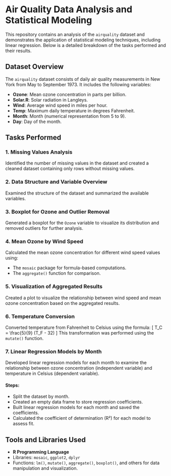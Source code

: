 # Air Quality Data Analysis and Statistical Modeling

This repository contains an analysis of the `airquality` dataset and demonstrates the application of statistical modeling techniques, including linear regression. Below is a detailed breakdown of the tasks performed and their results.

## Dataset Overview
The `airquality` dataset consists of daily air quality measurements in New York from May to September 1973. It includes the following variables:

- **Ozone**: Mean ozone concentration in parts per billion.
- **Solar.R**: Solar radiation in Langleys.
- **Wind**: Average wind speed in miles per hour.
- **Temp**: Maximum daily temperature in degrees Fahrenheit.
- **Month**: Month (numerical representation from 5 to 9).
- **Day**: Day of the month.

## Tasks Performed

### 1. Missing Values Analysis
Identified the number of missing values in the dataset and created a cleaned dataset containing only rows without missing values.

### 2. Data Structure and Variable Overview
Examined the structure of the dataset and summarized the available variables.

### 3. Boxplot for Ozone and Outlier Removal
Generated a boxplot for the `Ozone` variable to visualize its distribution and removed outliers for further analysis.

### 4. Mean Ozone by Wind Speed
Calculated the mean ozone concentration for different wind speed values using:
- The `mosaic` package for formula-based computations.
- The `aggregate()` function for comparison.

### 5. Visualization of Aggregated Results
Created a plot to visualize the relationship between wind speed and mean ozone concentration based on the aggregated results.

### 6. Temperature Conversion
Converted temperature from Fahrenheit to Celsius using the formula:
\[ T_C = \frac{5}{9} (T_F - 32) \]
This transformation was performed using the `mutate()` function.

### 7. Linear Regression Models by Month
Developed linear regression models for each month to examine the relationship between ozone concentration (independent variable) and temperature in Celsius (dependent variable).

#### Steps:
- Split the dataset by month.
- Created an empty data frame to store regression coefficients.
- Built linear regression models for each month and saved the coefficients.
- Calculated the coefficient of determination (R²) for each model to assess fit.

## Tools and Libraries Used
- **R Programming Language**
- Libraries: `mosaic`, `ggplot2`, `dplyr`
- Functions: `lm()`, `mutate()`, `aggregate()`, `boxplot()`, and others for data manipulation and visualization.

